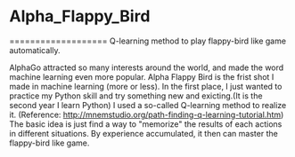 # Alpha_Flappy_Bird
===================
Q-learning method to play flappy-bird like game automatically.

AlphaGo attracted so many interests around the world, and made the word machine learning even more popular. Alpha Flappy Bird is the frist shot I made in machine learning (more or less). In the first place, I just wanted to practice my Python skill and try something new and exicting.(It is the second year I learn Python)
I used a so-called Q-learning method to realize it. (Reference: http://mnemstudio.org/path-finding-q-learning-tutorial.htm) The basic idea is just find a way to "memorize" the results of each actions in different situations. By experience accumulated, it then can master the flappy-bird like game.
